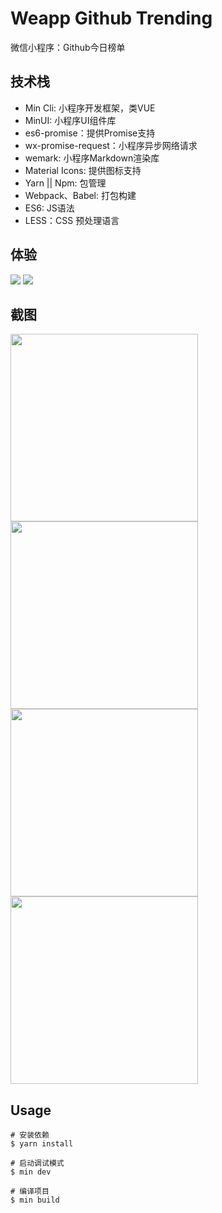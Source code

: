 # Weapp Github Trending
微信小程序：Github今日榜单

## 技术栈

- Min Cli: 小程序开发框架，类VUE
- MinUI: 小程序UI组件库
- es6-promise：提供Promise支持
- wx-promise-request：小程序异步网络请求
- wemark: 小程序Markdown渲染库
- Material Icons: 提供图标支持
- Yarn || Npm: 包管理
- Webpack、Babel: 打包构建
- ES6: JS语法
- LESS：CSS 预处理语言

## 体验
![](https://raw.githubusercontent.com/jae-jae/_resources/master/img/20180706182818.jpg)
![](https://raw.githubusercontent.com/jae-jae/_resources/master/img/20180706182858.jpg)

## 截图

<img src="https://raw.githubusercontent.com/jae-jae/_resources/master/img/20180706181801.gif" width="300px" />

<img src="https://raw.githubusercontent.com/jae-jae/_resources/master/img/20180706182338.jpg" width="300px" />

<img src="https://raw.githubusercontent.com/jae-jae/_resources/master/img/20180706183228.jpg" width="300px" />

<img src="https://raw.githubusercontent.com/jae-jae/_resources/master/img/20180706182338.jpg" width="300px" />



## Usage

```shell
# 安装依赖
$ yarn install

# 启动调试模式
$ min dev

# 编译项目
$ min build
```

